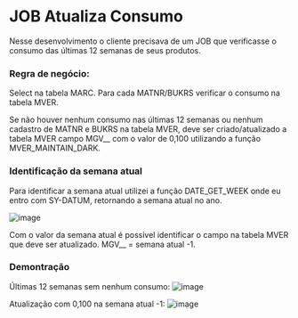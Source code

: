 # JOB Atualiza Consumo

Nesse desenvolvimento o cliente precisava de um JOB que verificasse o consumo das últimas 12 semanas de seus produtos.

### Regra de negócio:

Select na tabela MARC. Para cada MATNR/BUKRS verificar o consumo na tabela MVER.

Se não houver nenhum consumo nas últimas 12 semanas ou nenhum cadastro de MATNR e BUKRS na tabela MVER, deve ser criado/atualizado a tabela MVER campo MGV__ com o valor de 0,100 utilizando a função MVER_MAINTAIN_DARK.

### Identificação da semana atual

Para identificar a semana atual utilizei a função DATE_GET_WEEK onde eu entro com SY-DATUM, retornando a semana atual no ano.

![image](https://github.com/joaoponcianoo/consumo-mver/assets/115370264/01affff7-0d79-4adf-b897-b23aaaeaf5f5)

Com o valor da semana atual é possivel identificar o campo na tabela MVER que deve ser atualizado. MGV__ = semana atual -1.

### Demontração

Últimas 12 semanas sem nenhum consumo:
![image](https://github.com/joaoponcianoo/consumo-mver/assets/115370264/2a36afda-0dff-4495-b842-0bb5ee8f21b2)

Atualização com 0,100 na semana atual -1:
![image](https://github.com/joaoponcianoo/consumo-mver/assets/115370264/3e2bce1b-8d1c-46f6-85e7-796f2b707373)







